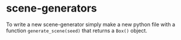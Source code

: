 # scene-generators
To write a new scene-generator simply make a new python file with a function `generate_scene(seed)` that returns a `Box()` object.
